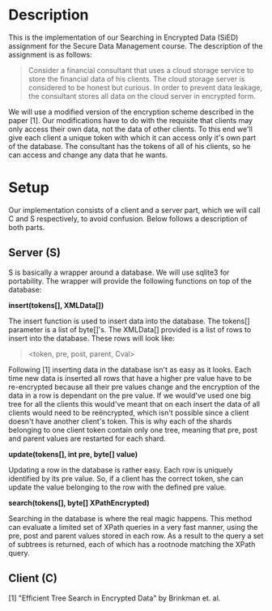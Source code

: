 Description
===========

This is the implementation of our Searching in Encrypted Data (SiED) assignment
for the Secure Data Management course. The description of the assignment is as
follows:

> Consider a financial consultant that uses a cloud storage service to store the
> financial data of his clients. The cloud storage server is considered to be
> honest but curious. In order to prevent data leakage, the consultant stores
> all data on the cloud server in encrypted form.

We will use a modified version of the encryption scheme described in the paper
[1]. Our modifications have to do with the requisite that clients may only
access their own data, not the data of other clients. To this end we'll give
each client a unique token with which it can access only it's own part of the
database. The consultant has the tokens of all of his clients, so he can access
and change any data that he wants.

Setup
=====

Our implementation consists of a client and a server part, which we will call C
and S respectively, to avoid confusion. Below follows a description of both
parts.

Server (S)
----------

S is basically a wrapper around a database. We will use sqlite3 for portability.
The wrapper will provide the following functions on top of the database:

__insert(tokens[], XMLData[])__

The insert function is used to insert data into the database. The tokens[]
parameter is a list of byte[]'s. The XMLData[] provided is a list of rows to
insert into the database. These rows will look like: 

> \<token, pre, post, parent, Cval\>

Following [1] inserting data in the database isn't as easy as it looks. Each
time new data is inserted all rows that have a higher pre value have to be
re-encrypted because all their pre values change and the encryption of the data
in a row is dependant on the pre value. If we would've used one big tree for all
the clients this would've meant that on each insert the data of all clients
would need to be reëncrypted, which isn't possible since a client doesn't have
another client's token. This is why each of the shards belonging to one client
token contain only one tree, meaning that pre, post and parent values are
restarted for each shard.

__update(tokens[], int pre, byte[] value)__

Updating a row in the database is rather easy. Each row is uniquely identified
by its pre value. So, if a client has the correct token, she can update the
value belonging to the row with the defined pre value.

__search(tokens[], byte[] XPathEncrypted)__

Searching in the database is where the real magic happens. This method can
evaluate a limited set of XPath queries in a very fast manner, using the pre,
post and parent values stored in each row. As a result to the query a set of
subtrees is returned, each of which has a rootnode matching the XPath query.

Client (C)
----------

[1] "Efficient Tree Search in Encrypted Data" by Brinkman et. al.
